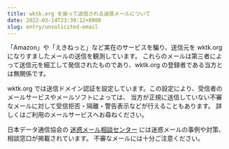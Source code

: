 ```yaml
---
title: wktk.org を装って送信される迷惑メールについて
date: 2022-03-14T23:39:12+0900
slug: entry/unsolicited-email
---
```


「Amazon」や「えきねっと」など実在のサービスを騙り、送信元を wktk.org になりすましたメールの送信を観測しています。
これらのメールは第三者によって送信元を細工して発信されたものであり、wktk.org の登録者である当方とは無関係です。

wktk.org では送信ドメイン認証を設定しています。この設定により、受信者のメールサービスやメールソフトによっては、
当方が正規に送信していない不審なメールに対して受信拒否・隔離・警告表示などが行えることもあります。
詳しくはご利用のメールサービスへお尋ねください。

日本データ通信協会の [迷惑メール相談センター] には迷惑メールの事例や対策、相談窓口が掲載されています。
不審なメールには十分ご注意ください。

[迷惑メール相談センター]: https://www.dekyo.or.jp/soudan/index.html
